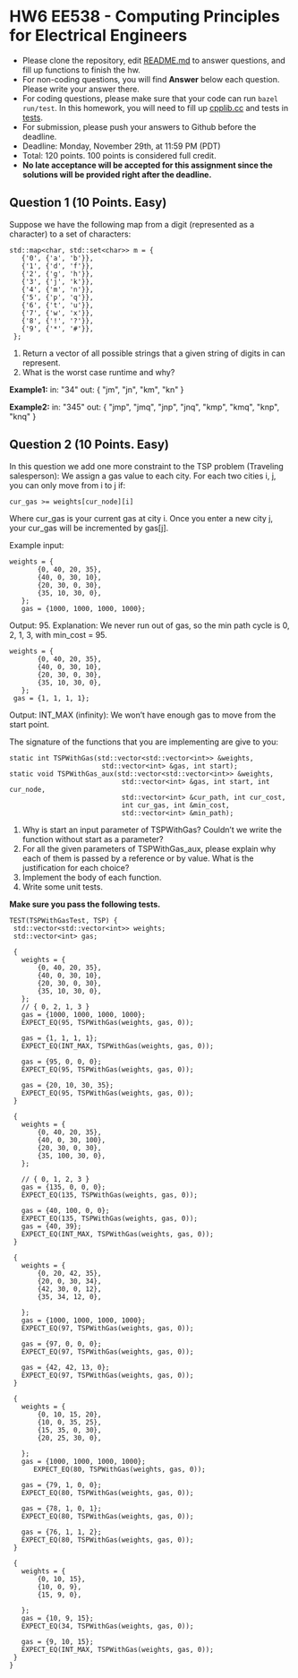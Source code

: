 
# HW6 EE538 - Computing Principles for Electrical Engineers

- Please clone the repository, edit [README.md](README.md) to answer questions, and fill up functions to finish the hw.
- For non-coding questions, you will find **Answer** below each question. Please write your answer there.
- For coding questions, please make sure that your code can run ```bazel run/test```. In this homework, you will need to fill up [cpplib.cc](src/lib/cpplib.cc) and tests in [tests](tests).
- For submission, please push your answers to Github before the deadline.
- Deadline: Monday, November 29th, at 11:59 PM (PDT)
- Total: 120 points. 100 points is considered full credit.
- **No late acceptance will be accepted for this assignment since the solutions will be provided right after the deadline.**

## Question 1 (10 Points. Easy)

Suppose we have the following map from a digit (represented as a character) to a set of characters:  

```
std::map<char, std::set<char>> m = {
   {'0', {'a', 'b'}},
   {'1', {'d', 'f'}},
   {'2', {'g', 'h'}},
   {'3', {'j', 'k'}},
   {'4', {'m', 'n'}},
   {'5', {'p', 'q'}},
   {'6', {'t', 'u'}},
   {'7', {'w', 'x'}},
   {'8', {'!', '?'}},
   {'9', {'*', '#'}},
 };
```

1. Return a vector of all possible strings that a given string of digits in can represent.
2. What is the worst case runtime and why?

**Example1:**
in: "34"
out: { "jm", "jn", "km", "kn" }


**Example2:**
in: "345"
out: { "jmp", "jmq", "jnp", "jnq", "kmp", "kmq", "knp", "knq" }

## Question 2 (10 Points. Easy)

In this question we add one more constraint to the TSP problem (Traveling salesperson): We assign a gas value to each city. For each two cities i, j, you can only move from i to j if:

```
cur_gas >= weights[cur_node][i]
```

Where cur_gas is your current gas at city i. Once you enter a new city j, your cur_gas will be incremented by gas[j].

Example input:

```
weights = {
       {0, 40, 20, 35},
       {40, 0, 30, 10},
       {20, 30, 0, 30},
       {35, 10, 30, 0},
   };
   gas = {1000, 1000, 1000, 1000};
```

Output: 95. Explanation: We never run out of gas, so the min path cycle is 0, 2, 1, 3, with min_cost = 95.

```
weights = {
       {0, 40, 20, 35},
       {40, 0, 30, 10},
       {20, 30, 0, 30},
       {35, 10, 30, 0},
   };
 gas = {1, 1, 1, 1};
```

Output: INT_MAX (infinity): We won’t have enough gas to move from the start point.

The signature of the functions that you are implementing are give to you:

```
static int TSPWithGas(std::vector<std::vector<int>> &weights,
                       std::vector<int> &gas, int start);
static void TSPWithGas_aux(std::vector<std::vector<int>> &weights,
                            std::vector<int> &gas, int start, int cur_node,
                            std::vector<int> &cur_path, int cur_cost,
                            int cur_gas, int &min_cost,
                            std::vector<int> &min_path);
```

1. Why is start an input parameter of TSPWithGas? Couldn’t we write the function without start as a parameter?
2. For all the given parameters of TSPWithGas_aux, please explain why each of them is passed by a reference or by value. What is the justification for each choice?
3. Implement the body of each function.
4. Write some unit tests.

**Make sure you pass the following tests.**

```
TEST(TSPWithGasTest, TSP) {
 std::vector<std::vector<int>> weights;
 std::vector<int> gas;
 
 {
   weights = {
       {0, 40, 20, 35},
       {40, 0, 30, 10},
       {20, 30, 0, 30},
       {35, 10, 30, 0},
   };
   // { 0, 2, 1, 3 }
   gas = {1000, 1000, 1000, 1000};
   EXPECT_EQ(95, TSPWithGas(weights, gas, 0));
 
   gas = {1, 1, 1, 1};
   EXPECT_EQ(INT_MAX, TSPWithGas(weights, gas, 0));
 
   gas = {95, 0, 0, 0};
   EXPECT_EQ(95, TSPWithGas(weights, gas, 0));
 
   gas = {20, 10, 30, 35};
   EXPECT_EQ(95, TSPWithGas(weights, gas, 0));
 }
 
 {
   weights = {
       {0, 40, 20, 35},
       {40, 0, 30, 100},
       {20, 30, 0, 30},
       {35, 100, 30, 0},
   };
 
   // { 0, 1, 2, 3 }
   gas = {135, 0, 0, 0};
   EXPECT_EQ(135, TSPWithGas(weights, gas, 0));
 
   gas = {40, 100, 0, 0};
   EXPECT_EQ(135, TSPWithGas(weights, gas, 0));
   gas = {40, 39};
   EXPECT_EQ(INT_MAX, TSPWithGas(weights, gas, 0));
 }
 
 {
   weights = {
       {0, 20, 42, 35},
       {20, 0, 30, 34},
       {42, 30, 0, 12},
       {35, 34, 12, 0},
 
   };
   gas = {1000, 1000, 1000, 1000};
   EXPECT_EQ(97, TSPWithGas(weights, gas, 0));
 
   gas = {97, 0, 0, 0};
   EXPECT_EQ(97, TSPWithGas(weights, gas, 0));
 
   gas = {42, 42, 13, 0};
   EXPECT_EQ(97, TSPWithGas(weights, gas, 0));
 }
 
 {
   weights = {
       {0, 10, 15, 20},
       {10, 0, 35, 25},
       {15, 35, 0, 30},
       {20, 25, 30, 0},
 
   };
   gas = {1000, 1000, 1000, 1000};
      EXPECT_EQ(80, TSPWithGas(weights, gas, 0));
 
   gas = {79, 1, 0, 0};
   EXPECT_EQ(80, TSPWithGas(weights, gas, 0));
 
   gas = {78, 1, 0, 1};
   EXPECT_EQ(80, TSPWithGas(weights, gas, 0));
 
   gas = {76, 1, 1, 2};
   EXPECT_EQ(80, TSPWithGas(weights, gas, 0));
 }
 
 {
   weights = {
       {0, 10, 15},
       {10, 0, 9},
       {15, 9, 0},
 
   };
   gas = {10, 9, 15};
   EXPECT_EQ(34, TSPWithGas(weights, gas, 0));
 
   gas = {9, 10, 15};
   EXPECT_EQ(INT_MAX, TSPWithGas(weights, gas, 0));
 }
}

```
